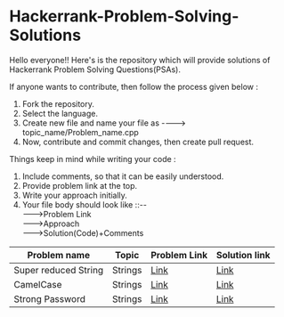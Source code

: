 # Hackerrank-Problem-Solving-Solutions
Hello everyone!! Here's is the repository which will provide solutions of Hackerrank Problem Solving Questions(PSAs).

If anyone wants to contribute, then follow the process given below : 

1. Fork the repository.
2. Select the language.
3. Create new file and name your file as ---->   topic_name/Problem_name.cpp
4. Now, contribute and commit changes, then create pull request.


Things keep in mind while writing your code :
1. Include comments, so that it can be easily understood.
2. Provide problem link at the top.
3. Write your approach initially.
4. Your file body should look like ::--<br>
    --->Problem Link<br>
    --->Approach<br>
    --->Solution(Code)+Comments<br>

| Problem name                                                  |  Topic             |  Problem Link                                                                    |  Solution link|
|---------------------------------------------------------------|--------------------|----------------------------------------------------------------------------------|--------------|
| Super reduced String                                          | Strings            | <a href="https://www.hackerrank.com/challenges/reduced-string/problem" >Link</a> | <a href="https://github.com/sanu-coder/Hackerrank-Problem-Solving-Solutions/blob/main/Strings/Super%20Reduced%20Strings.cpp" >Link</a>
| CamelCase                                                     | Strings            | <a href="https://www.hackerrank.com/challenges/camelcase/problem" >Link</a>      | <a href="https://github.com/sanu-coder/Hackerrank-Problem-Solving-Solutions/blob/main/Strings/Super%20Reduced%20Strings.cpp" >Link</a>
| Strong Password                                               | Strings            | <a href="https://www.hackerrank.com/challenges/strong-password/problem" >Link</a>| <a href="https://github.com/sanu-coder/Hackerrank-Problem-Solving-Solutions/blob/main/Strings/Super%20Reduced%20Strings.cpp" >Link</a>

